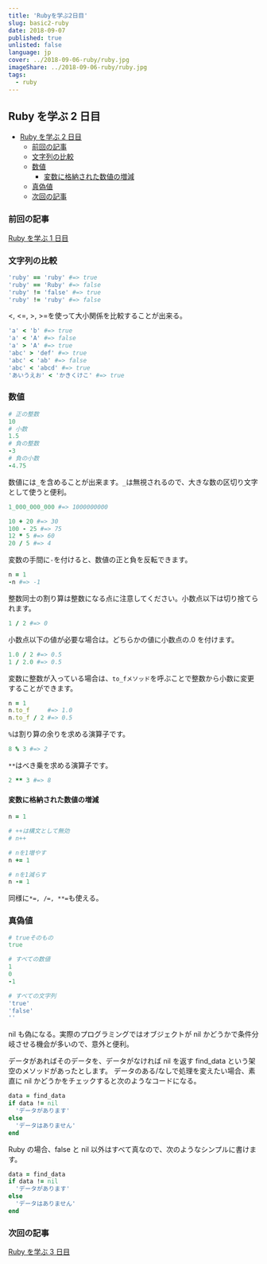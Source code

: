 ```yaml
---
title: 'Rubyを学ぶ2日目'
slug: basic2-ruby
date: 2018-09-07
published: true
unlisted: false
language: jp
cover: ../2018-09-06-ruby/ruby.jpg
imageShare: ../2018-09-06-ruby/ruby.jpg
tags:
  - ruby
---
```


## Ruby を学ぶ 2 日目

- [Ruby を学ぶ 2 日目](#ruby%E3%82%92%E5%AD%A6%E3%81%B6-2%E6%97%A5%E7%9B%AE)
  - [前回の記事](#%E5%89%8D%E5%9B%9E%E3%81%AE%E8%A8%98%E4%BA%8B)
  - [文字列の比較](#%E6%96%87%E5%AD%97%E5%88%97%E3%81%AE%E6%AF%94%E8%BC%83)
  - [数値](#%E6%95%B0%E5%80%A4)
    - [変数に格納された数値の増減](#%E5%A4%89%E6%95%B0%E3%81%AB%E6%A0%BC%E7%B4%8D%E3%81%95%E3%82%8C%E3%81%9F%E6%95%B0%E5%80%A4%E3%81%AE%E5%A2%97%E6%B8%9B)
  - [真偽値](#%E7%9C%9F%E5%81%BD%E5%80%A4)
  - [次回の記事](#%E6%AC%A1%E5%9B%9E%E3%81%AE%E8%A8%98%E4%BA%8B)

### 前回の記事

[Ruby を学ぶ 1 日目](https://yoshikawa.dev/basic-ruby/)

### 文字列の比較

```ruby
'ruby' == 'ruby' #=> true
'ruby' == 'Ruby' #=> false
'ruby' != 'false' #=> true
'ruby' != 'ruby' #=> false
```

<, <=, >, >=を使って大小関係を比較することが出来る。

```ruby
'a' < 'b' #=> true
'a' < 'A' #=> false
'a' > 'A' #=> true
'abc' > 'def' #=> true
'abc' < 'ab' #=> false
'abc' < 'abcd' #=> true
'あいうえお' < 'かきくけこ' #=> true
```

### 数値

```ruby
# 正の整数
10
# 小数
1.5
# 負の整数
-3
# 負の小数
-4.75
```

数値には`_`を含めることが出来ます。`_`は無視されるので、大きな数の区切り文字として使うと便利。

```ruby
1_000_000_000 #=> 1000000000
```

```ruby
10 + 20 #=> 30
100 - 25 #=> 75
12 * 5 #=> 60
20 / 5 #=> 4
```

変数の手間に`-`を付けると、数値の正と負を反転できます。

```ruby
n = 1
-n #=> -1
```

整数同士の割り算は整数になる点に注意してください。小数点以下は切り捨てられます。

```ruby
1 / 2 #=> 0
```

小数点以下の値が必要な場合は。どちらかの値に小数点の.0 を付けます。

```ruby
1.0 / 2 #=> 0.5
1 / 2.0 #=> 0.5
```

変数に整数が入っている場合は、`to_fメソッド`を呼ぶことで整数から小数に変更することができます。

```ruby
n = 1
n.to_f     #=> 1.0
n.to_f / 2 #=> 0.5
```

`%`は割り算の余りを求める演算子です。

```ruby
8 % 3 #=> 2
```

`**`はべき乗を求める演算子です。

```ruby
2 ** 3 #=> 8
```

#### 変数に格納された数値の増減

```ruby
n = 1

# ++は構文として無効
# n++

# nを1増やす
n += 1

# nを1減らす
n -= 1
```

同様に`*=, /=, **=`も使える。

### 真偽値

```ruby
# trueそのもの
true

# すべての数値
1
0
-1

# すべての文字列
'true'
'false'
''
```

nil も偽になる。実際のプログラミングではオブジェクトが nil かどうかで条件分岐させる機会が多いので、意外と便利。

データがあればそのデータを、データがなければ nil を返す find_data という架空のメソッドがあったとします。
データのある/なしで処理を変えたい場合、素直に nil かどうかをチェックすると次のようなコードになる。

```ruby
data = find_data
if data != nil
  'データがあります'
else
  'データはありません'
end
```

Ruby の場合、false と nil 以外はすべて真なので、次のようなシンプルに書けます。

```ruby
data = find_data
if data != nil
  'データがあります'
else
  'データはありません'
end
```

### 次回の記事

[Ruby を学ぶ 3 日目](https://yoshikawa.dev/basic3-ruby/)
